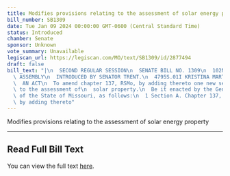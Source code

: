 ```yaml
---
title: Modifies provisions relating to the assessment of solar energy property
bill_number: SB1309
date: Tue Jan 09 2024 00:00:00 GMT-0600 (Central Standard Time)
status: Introduced
chamber: Senate
sponsor: Unknown
vote_summary: Unavailable
legiscan_url: https://legiscan.com/MO/text/SB1309/id/2877494
draft: false
bill_text: "|\n  SECOND REGULAR SESSION\n  SENATE BILL NO. 1309\n  102ND GENERA L\
  \ ASSEMBLY\n  INTRODUCED BY SENATOR TRENT.\n  4795S.01I KRISTINA MARTIN, Secretary\n\
  \  AN ACT\n  To amend chapter 137, RSMo, by adding thereto one new section relating\
  \ to the assessment of\n  solar property.\n  Be it enacted by the General Assembly\
  \ of the State of Missouri, as follows:\n  1 Section A. Chapter 137, RSMo, is amended\
  \ by adding thereto"
---
```

Modifies provisions relating to the assessment of solar energy property

---

## Read Full Bill Text

You can view the full text [here](https://legiscan.com/MO/text/SB1309/id/2877494).
